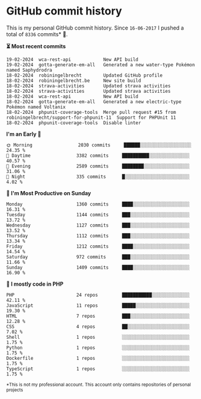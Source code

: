 # GitHub commit history
This is my personal GitHub commit history. Since <!--START_SECTION:first-commit-date-->`16-06-2017`<!--END_SECTION:first-commit-date--> I pushed a total of <!--START_SECTION:total-commit-count-->`8336`<!--END_SECTION:total-commit-count--> commits* 🎉.

<!--START_SECTION:most-recent-commits-->
**⏳ Most recent commits**
                                        
```text
19-02-2024  wca-rest-api            New API build
19-02-2024  gotta-generate-em-all   Generated a new water-type Pokémon named Saphydrodra
18-02-2024  robiningelbrecht        Updated GitHub profile
18-02-2024  robiningelbrecht.be     New site build
18-02-2024  strava-activities       Updated strava activities
18-02-2024  strava-activities       Updated strava activities
18-02-2024  wca-rest-api            New API build
18-02-2024  gotta-generate-em-all   Generated a new electric-type Pokémon named Voltanix
18-02-2024  phpunit-coverage-tools  Merge pull request #15 from robiningelbrecht/support-for-phpunit-11  Support for PHPUnit 11
18-02-2024  phpunit-coverage-tools  Disable linter
```
<!--END_SECTION:most-recent-commits-->  

<!--START_SECTION:commits-per-day-time-->
**I&#039;m an Early 🐤**

```text
🌞 Morning                 2030 commits     ██████░░░░░░░░░░░░░░░░░░░   24.35 %
🌆 Daytime                 3382 commits     ██████████░░░░░░░░░░░░░░░   40.57 %
🌃 Evening                 2589 commits     ████████░░░░░░░░░░░░░░░░░   31.06 %
🌙 Night                   335 commits      █░░░░░░░░░░░░░░░░░░░░░░░░   4.02 %
```
<!--END_SECTION:commits-per-day-time-->  

<!--START_SECTION:commits-per-weekday-->
**📅 I&#039;m Most Productive on Sunday**

```text
Monday                    1360 commits     ████░░░░░░░░░░░░░░░░░░░░░   16.31 %
Tuesday                   1144 commits     ███░░░░░░░░░░░░░░░░░░░░░░   13.72 %
Wednesday                 1127 commits     ███░░░░░░░░░░░░░░░░░░░░░░   13.52 %
Thursday                  1112 commits     ███░░░░░░░░░░░░░░░░░░░░░░   13.34 %
Friday                    1212 commits     ████░░░░░░░░░░░░░░░░░░░░░   14.54 %
Saturday                  972 commits      ███░░░░░░░░░░░░░░░░░░░░░░   11.66 %
Sunday                    1409 commits     ████░░░░░░░░░░░░░░░░░░░░░   16.90 %
```
<!--END_SECTION:commits-per-weekday-->  

<!--START_SECTION:repos-per-language-->
**💬 I mostly code in PHP**

```text
PHP                       24 repos         ███████████░░░░░░░░░░░░░░   42.11 %
JavaScript                11 repos         █████░░░░░░░░░░░░░░░░░░░░   19.30 %
HTML                      7 repos          ███░░░░░░░░░░░░░░░░░░░░░░   12.28 %
CSS                       4 repos          ██░░░░░░░░░░░░░░░░░░░░░░░   7.02 %
Shell                     1 repos          ░░░░░░░░░░░░░░░░░░░░░░░░░   1.75 %
Python                    1 repos          ░░░░░░░░░░░░░░░░░░░░░░░░░   1.75 %
Dockerfile                1 repos          ░░░░░░░░░░░░░░░░░░░░░░░░░   1.75 %
TypeScript                1 repos          ░░░░░░░░░░░░░░░░░░░░░░░░░   1.75 %
```
<!--END_SECTION:repos-per-language-->  

<sub>*This is not my professional account. This account only contains repositories of personal projects</sub>
